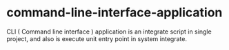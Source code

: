# command-line-interface-application
CLI ( Command line interface ) application is an integrate script in single project, and also is execute unit entry point in system integrate.
